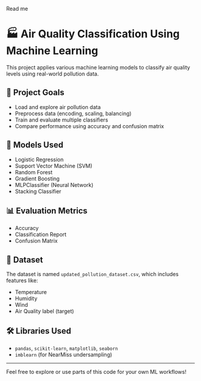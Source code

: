Read me 
# 🏭 Air Quality Classification Using Machine Learning

This project applies various machine learning models to classify air quality levels using real-world pollution data.

## 📌 Project Goals
- Load and explore air pollution data
- Preprocess data (encoding, scaling, balancing)
- Train and evaluate multiple classifiers
- Compare performance using accuracy and confusion matrix

## 🧪 Models Used
- Logistic Regression
- Support Vector Machine (SVM)
- Random Forest
- Gradient Boosting
- MLPClassifier (Neural Network)
- Stacking Classifier

## 📊 Evaluation Metrics
- Accuracy
- Classification Report
- Confusion Matrix

## 📁 Dataset
The dataset is named `updated_pollution_dataset.csv`, which includes features like:
- Temperature
- Humidity
- Wind
- Air Quality label (target)


## 🛠️ Libraries Used
- `pandas`, `scikit-learn`, `matplotlib`, `seaborn`
- `imblearn` (for NearMiss undersampling)

---

Feel free to explore or use parts of this code for your own ML workflows!


